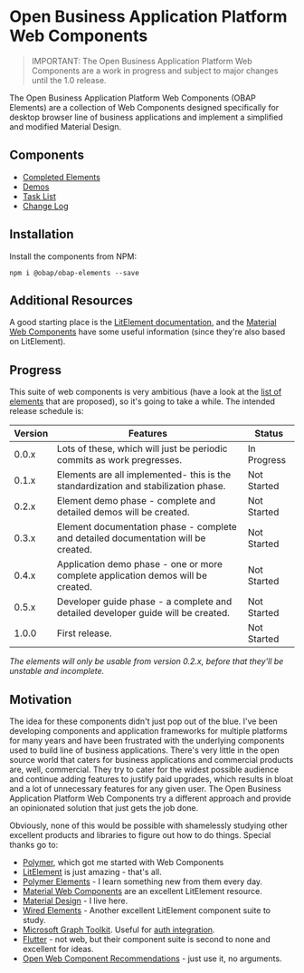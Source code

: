 # Open Business Application Platform Web Components

> IMPORTANT: The Open Business Application Platform Web Components are a work in progress and subject to major changes until the 1.0 release.

The Open Business Application Platform Web Components (OBAP Elements) are a collection of Web Components designed specifically for desktop browser line of business applications and implement a simplified and modified Material Design.

## Components

* [Completed Elements](docs/COMPONENTS.md)
* [Demos](https://openbap.github.io/demo/)
* [Task List](TASKS.md)
* [Change Log](CHANGELOG.md)

## Installation

Install the components from NPM:

```
npm i @obap/obap-elements --save
```

## Additional Resources

A good starting place is the [LitElement documentation](https://lit-element.polymer-project.org/), and the [Material Web Components](https://github.com/material-components/material-components-web-components) have some useful information (since they're also based on LitElement).

## Progress

This suite of web components is very ambitious (have a look at the [list of elements](TASKs.md) that are proposed), so it's going to take a while. The intended release schedule is:

|Version           |Features                                                                          |Status     |
|------------------|----------------------------------------------------------------------------------|-----------|
|0.0.x             |Lots of these, which will just be periodic commits as work pregresses.            |In Progress|
|0.1.x             |Elements are all implemented- this is the standardization and stabilization phase.|Not Started|
|0.2.x             |Element demo phase - complete and detailed demos will be created.                 |Not Started|
|0.3.x             |Element documentation phase - complete and detailed documentation will be created.|Not Started|
|0.4.x             |Application demo phase - one or more complete application demos will be created.  |Not Started|
|0.5.x             |Developer guide phase - a complete and detailed developer guide will be created.  |Not Started|
|1.0.0             |First release.                                                                    |Not Started|

*The elements will only be usable from version 0.2.x, before that they'll be unstable and incomplete.*

## Motivation

The idea for these components didn't just pop out of the blue. I've been developing components and application frameworks for multiple platforms for many years and have been frustrated with the underlying components used to build line of business applications. There's very little in the open source world that caters for business applications and commercial products are, well, commercial. They try to cater for the widest possible audience and continue adding features to justify paid upgrades, which results in bloat and a lot of unnecessary features for any given user. The Open Business Application Platform Web Components try a different approach and provide an opinionated solution that just gets the job done.

Obviously, none of this would be possible with shamelessly studying other excellent products and libraries to figure out how to do things. Special thanks go to:

* [Polymer](https://polymer-library.polymer-project.org/), which got me started with Web Components
* [LitElement](https://lit-element.polymer-project.org/) is just amazing - that's all.
* [Polymer Elements](https://www.webcomponents.org/author/PolymerElements) - I learn something new from them every day.
* [Material Web Components](https://github.com/material-components/material-components-web-components) are an excellent LitElement resource.
* [Material Design](https://material.io/design) - I live here.
* [Wired Elements](https://wiredjs.com/) - Another excellent LitElement component suite to study.
* [Microsoft Graph Toolkit](https://github.com/microsoftgraph/microsoft-graph-toolkit). Useful for [auth integration](https://docs.microsoft.com/en-us/graph/toolkit/overview).
* [Flutter](https://flutter.dev/) - not web, but their component suite is second to none and excellent for ideas.
* [Open Web Component Recommendations](https://open-wc.org/) - just use it, no arguments.
